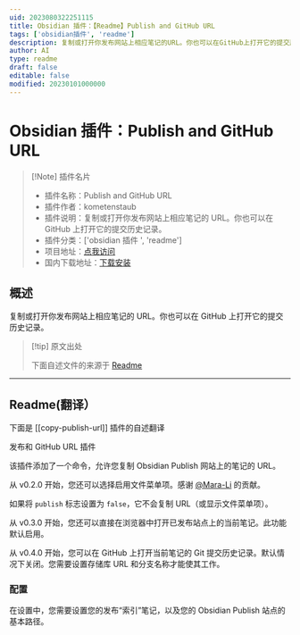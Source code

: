 ```yaml
---
uid: 2023080322251115
title: Obsidian 插件：【Readme】Publish and GitHub URL
tags: ['obsidian插件', 'readme']
description: 复制或打开你发布网站上相应笔记的URL。你也可以在GitHub上打开它的提交历史记录。
author: AI
type: readme
draft: false
editable: false
modified: 20230101000000
---
```


# Obsidian 插件：Publish and GitHub URL

> [!Note] 插件名片
> - 插件名称：Publish and GitHub URL
> - 插件作者：kometenstaub
> - 插件说明：复制或打开你发布网站上相应笔记的 URL。你也可以在 GitHub 上打开它的提交历史记录。
> - 插件分类：['obsidian 插件 ', 'readme']
> - 项目地址：[点我访问](https://github.com/kometenstaub/copy-publish-url)
> - 国内下载地址：[下载安装](https://pkmer.cn/products/plugin/pluginMarket/?copy-publish-url)

## 概述

复制或打开你发布网站上相应笔记的 URL。你也可以在 GitHub 上打开它的提交历史记录。

> [!tip] 原文出处
>
>下面自述文件的来源于 [Readme](https://ghproxy.net/https://raw.githubusercontent.com/kometenstaub/copy-publish-url/main/README.md)
>

---

## Readme(翻译）

下面是 [[copy-publish-url]] 插件的自述翻译

发布和 GitHub URL 插件

该插件添加了一个命令，允许您复制 Obsidian Publish 网站上的笔记的 URL。

从 v0.2.0 开始，您还可以选择启用文件菜单项。感谢 [@Mara-Li](https://github.com/Mara-Li) 的贡献。

如果将 `publish` 标志设置为 `false`，它不会复制 URL（或显示文件菜单项）。

从 v0.3.0 开始，您还可以直接在浏览器中打开已发布站点上的当前笔记。此功能默认启用。

从 v0.4.0 开始，您可以在 GitHub 上打开当前笔记的 Git 提交历史记录。默认情况下关闭。您需要设置存储库 URL 和分支名称才能使其工作。

### 配置

在设置中，您需要设置您的发布“索引”笔记，以及您的 Obsidian Publish 站点的基本路径。
